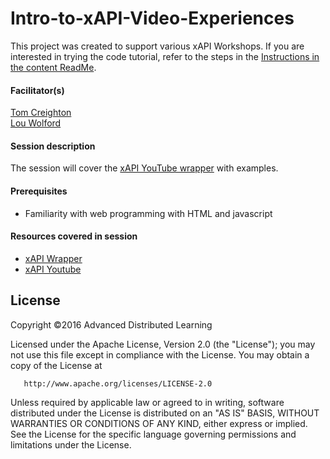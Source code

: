 # Intro-to-xAPI-Video-Experiences

This project was created to support various xAPI Workshops. If you are interested in trying the code tutorial, refer to the steps in the
[Instructions in the content ReadMe](https://github.com/adlnet/Intro-to-xAPI-Video-Experiences/blob/master/README.md).

#### Facilitator(s)
[Tom Creighton](https://www.linkedin.com/pub/tom-creighton/16/9b7/14)  
[Lou Wolford](https://www.linkedin.com/pub/lou-wolford/42/747/623)

#### Session description
 The session will cover the [xAPI YouTube wrapper](https://github.com/adlnet/xapi-youtube) with examples.

#### Prerequisites
 * Familiarity with web programming with HTML and javascript

#### Resources covered in session
* [xAPI Wrapper](https://github.com/adlnet/xAPIWrapper)
* [xAPI Youtube](https://github.com/adlnet/xapi-youtube)

## License
   Copyright &copy;2016 Advanced Distributed Learning

   Licensed under the Apache License, Version 2.0 (the "License");
   you may not use this file except in compliance with the License.
   You may obtain a copy of the License at

       http://www.apache.org/licenses/LICENSE-2.0

   Unless required by applicable law or agreed to in writing, software
   distributed under the License is distributed on an "AS IS" BASIS,
   WITHOUT WARRANTIES OR CONDITIONS OF ANY KIND, either express or implied.
   See the License for the specific language governing permissions and
   limitations under the License.
